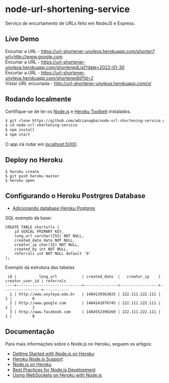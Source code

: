 # node-url-shortening-service

Serviço de encurtamento de URLs feito em NodeJS e Express.

## Live Demo

Encurtar a URL - https://url-shortener-unyleya.herokuapp.com/shorten?url=http://www.google.com <br>
Encurtar a URL - https://url-shortener-unyleya.herokuapp.com/shortenedList?date=2022-01-30 <br>
Encurtar a URL - https://url-shortener-unyleya.herokuapp.com/shortenedId?id=2 <br>
Vistar URL encurtada - http://url-shortener-unyleya.herokuapp.com/v/

## Rodando localmente

Certifique-se de ter os [Node.js](http://nodejs.org/) e [Heroku Toolbelt](https://toolbelt.heroku.com/) instalados.

```sh
$ git clone https://github.com/adrianogba/node-url-shortening-service.git # or clone your own fork
$ cd node-url-shortening-service
$ npm install
$ npm start
```

O app irá rodar em [localhost:5000](http://localhost:5000/).

## Deploy no Heroku

```
$ heroku create
$ git push heroku master
$ heroku open
```

## Configurando o Heroku Postrgres Database

- [Adicionando database Heroku Postgres](https://devcenter.heroku.com/articles/getting-started-with-nodejs#provision-a-database)

SQL exemplo da base:

```
CREATE TABLE shorturls (
    id SERIAL PRIMARY KEY,
    long_url varchar(255) NOT NULL,
    created_date date NOT NULL,
    creator_ip char(15) NOT NULL,
    created_by int NOT NULL,
    referrals int NOT NULL default '0'
);
```

Exemplo da estrutura das tabelas

```
 id |          long_url           | created_date  |   creator_ip    | creator_user_id | referrals 
----+-----------------------------+---------------+-----------------+-----------------+-----------
  1 | http://www.unyleya.edu.br   | 1484139363025 | 222.111.222.111 |               1 |         0
  2 | http://www.google.com       | 1484141076745 | 222.111.222.111 |               1 |         1
  3 | http://www.facebook.com     | 1484552390269 | 222.111.222.111 |               1 |         0
```

## Documentação

Para mais informações sobre o Node.js no Heroku, seguem os artigos:

- [Getting Started with Node.js on Heroku](https://devcenter.heroku.com/articles/getting-started-with-nodejs)
- [Heroku Node.js Support](https://devcenter.heroku.com/articles/nodejs-support)
- [Node.js on Heroku](https://devcenter.heroku.com/categories/nodejs)
- [Best Practices for Node.js Development](https://devcenter.heroku.com/articles/node-best-practices)
- [Using WebSockets on Heroku with Node.js](https://devcenter.heroku.com/articles/node-websockets)

